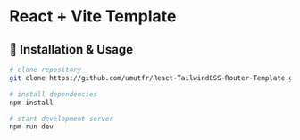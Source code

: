 # React + Vite Template

## 📂 Installation & Usage  
```bash
# clone repository
git clone https://github.com/umutfr/React-TailwindCSS-Router-Template.git

# install dependencies
npm install

# start development server
npm run dev
